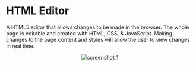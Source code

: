 # HTML Editor
A HTML5 editor that allows changes to be made in the browser.  The whole page is editable and created with HTML, CSS, & JavaScript.  Making changes to the page content and styles will allow the user to view changes in real time.  
<p align="center"><img src="https://github.com/sam-kham/html-editor/blob/master/shot_1.png" alt="screenshot_1"/>
</p>
